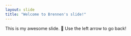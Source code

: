 ```yaml
---
layout: slide
title: "Welcome to Brennen's slide!"
---
```

This is my awesome slide. :tada:
Use the left arrow to go back!
